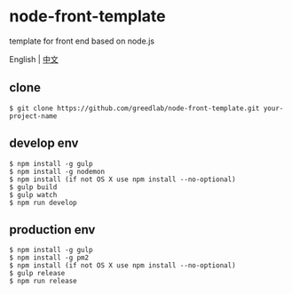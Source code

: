 # node-front-template

template for front end based on node.js

English | [中文](README-CN.md)

## clone

```
$ git clone https://github.com/greedlab/node-front-template.git your-project-name
```

## develop env

```
$ npm install -g gulp
$ npm install -g nodemon
$ npm install (if not OS X use npm install --no-optional)
$ gulp build
$ gulp watch
$ npm run develop
```

## production env

```
$ npm install -g gulp
$ npm install -g pm2
$ npm install (if not OS X use npm install --no-optional)
$ gulp release
$ npm run release
```
